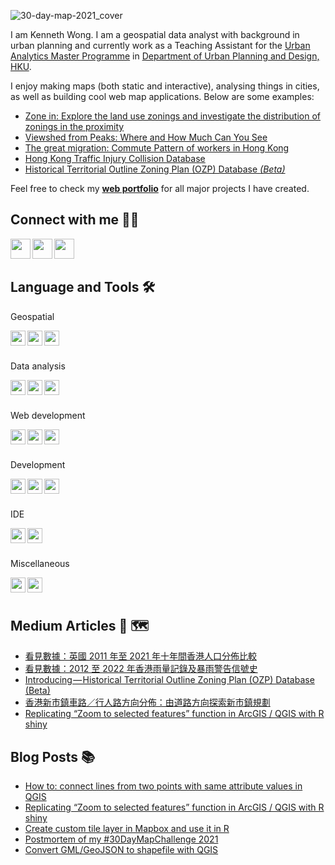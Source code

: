 ![30-day-map-2021_cover](https://user-images.githubusercontent.com/29334677/162561970-cee129eb-7d3e-4b2f-8679-a27baba838fa.jpg)

I am Kenneth Wong. I am a geospatial data analyst with background in urban planning and currently work as a Teaching Assistant for the [Urban Analytics Master Programme](https://www.arch.hku.hk/programmes/upad/master-of-science-in-urban-analytics/) in [Department of Urban Planning and Design, HKU](https://www.arch.hku.hk/programmes_/upad/).

I enjoy making maps (both static and interactive), analysing things in cities, as well as building cool web map applications. Below are some examples:

- [Zone in: Explore the land use zonings and investigate the distribution of zonings in the proximity](https://khwong12.github.io/OZP_buffer_stat/)
- [Viewshed from Peaks: Where and How Much Can You See](https://khwong12.github.io/viewshed-peaks/)
- [The great migration: Commute Pattern of workers in Hong Kong](https://kenneth-12.shinyapps.io/place-of-work-od/)
- [Hong Kong Traffic Injury Collision Database](https://hkdistricts-info.shinyapps.io/trafficcollisions-dev/)
- [Historical Territorial Outline Zoning Plan (OZP) Database *(Beta)*](http://ozpmerged.s3-website.ap-east-1.amazonaws.com/)

Feel free to check my [**web portfolio**](https://mappyurbanist.com/project/) for all major projects I have created.


## Connect with me 👨‍💻 

[<img align="left" height="32" width="32" src="https://cdn.jsdelivr.net/npm/simple-icons@v5/icons/linkedin.svg" />][LinkedIn]
[<img align="left" height="32" width="32" src="https://cdn.jsdelivr.net/npm/simple-icons@v5/icons/medium.svg" />][Medium]
[<img align="left" height="32" width="32" src="https://cdn.jsdelivr.net/npm/simple-icons@v5/icons/twitter.svg" />][Twitter]

<br />
<br />

## Language and Tools 🛠 

Geospatial

<img align="left" height="24" width="24" src="https://cdn.jsdelivr.net/npm/simple-icons@v5/icons/qgis.svg" />
<img align="left" height="24" width="24" src="https://cdn.jsdelivr.net/npm/simple-icons@v5/icons/leaflet.svg" />
<img align="left" height="24" width="24" src="https://cdn.jsdelivr.net/npm/simple-icons@v5/icons/mapbox.svg" />

<br />
<br />

Data analysis

<img align="left" height="24" width="24" src="https://cdn.jsdelivr.net/npm/simple-icons@v5/icons/r.svg" />
<img align="left" height="24" width="24" src="https://cdn.jsdelivr.net/npm/simple-icons@v5/icons/python.svg" />
<img align="left" height="24" width="24" src="https://cdn.jsdelivr.net/npm/simple-icons@v5/icons/postgresql.svg" />

<br />
<br />

Web development

<img align="left" height="24" width="24" src="https://cdn.jsdelivr.net/npm/simple-icons@v5/icons/javascript.svg" />
<img align="left" height="24" width="24" src="https://cdn.jsdelivr.net/npm/simple-icons@v5/icons/typescript.svg" />
<img align="left" height="24" width="24" src="https://cdn.jsdelivr.net/npm/simple-icons@v5/icons/sass.svg" />

<br />
<br />

Development

<img align="left" height="24" width="24" src="https://cdn.jsdelivr.net/npm/simple-icons@v5/icons/git.svg" />
<img align="left" height="24" width="24" src="https://cdn.jsdelivr.net/npm/simple-icons@v5/icons/docker.svg" />
<img align="left" height="24" width="24" src="https://cdn.jsdelivr.net/npm/simple-icons@v5/icons/amazonaws.svg" />

<br />
<br />

IDE

<img align="left" height="24" width="24" src="https://cdn.jsdelivr.net/npm/simple-icons@v5/icons/rstudio.svg" />
<img align="left" height="24" width="24" src="https://cdn.jsdelivr.net/npm/simple-icons@v5/icons/visualstudiocode.svg" />

<br />
<br />

Miscellaneous

<img align="left" height="24" width="24" src="https://cdn.jsdelivr.net/npm/simple-icons@v5/icons/adobephotoshop.svg" />
<img align="left" height="24" width="24" src="https://cdn.jsdelivr.net/npm/simple-icons@v5/icons/adobeillustrator.svg" />

<br />
<br />

## Medium Articles 📰 🗺️

<!-- MEDIUM:START -->
- [看見數據：英國 2011 年至 2021 年十年間香港人口分佈比較](https://khwongk12.medium.com/%E8%8B%B1%E5%9C%8B-2011-%E5%B9%B4%E8%87%B3-2021-%E5%B9%B4%E5%8D%81%E5%B9%B4%E9%96%93%E9%A6%99%E6%B8%AF%E4%BA%BA%E5%8F%A3%E5%88%86%E4%BD%88%E6%AF%94%E8%BC%83-149620a57b34?source=rss-8b55cde22f50------2)
- [看見數據：2012 至 2022 年香港雨量記錄及暴雨警告信號史](https://khwongk12.medium.com/%E7%9C%8B%E8%A6%8B%E6%95%B8%E6%93%9A-2012-%E8%87%B3-2022-%E5%B9%B4%E9%A6%99%E6%B8%AF%E9%9B%A8%E9%87%8F%E8%A8%98%E9%8C%84%E5%8F%8A%E6%9A%B4%E9%9B%A8%E8%AD%A6%E5%91%8A%E4%BF%A1%E8%99%9F%E5%8F%B2-ab8b742bee26?source=rss-8b55cde22f50------2)
- [Introducing — Historical Territorial Outline Zoning Plan &lpar;OZP&rpar; Database &lpar;Beta&rpar;](https://khwongk12.medium.com/introducing-historical-territorial-outline-zoning-plan-ozp-database-beta-b69aaa3285c0?source=rss-8b55cde22f50------2)
- [香港新市鎮車路／行人路方向分佈：由道路方向探索新市鎮規劃](https://khwongk12.medium.com/%E9%A6%99%E6%B8%AF%E6%96%B0%E5%B8%82%E9%8E%AE%E8%BB%8A%E8%B7%AF-%E8%A1%8C%E4%BA%BA%E8%B7%AF%E6%96%B9%E5%90%91%E5%88%86%E4%BD%88-%E7%94%B1%E9%81%93%E8%B7%AF%E6%96%B9%E5%90%91%E6%8E%A2%E7%B4%A2%E6%96%B0%E5%B8%82%E9%8E%AE%E8%A6%8F%E5%8A%83-e93e29136f6b?source=rss-8b55cde22f50------2)
- [Replicating “Zoom to selected features” function in ArcGIS / QGIS with R shiny](https://khwongk12.medium.com/replicating-zoom-to-selected-features-function-in-arcgis-qgis-with-r-shiny-652b6c714e6f?source=rss-8b55cde22f50------2)
<!-- MEDIUM:END -->


## Blog Posts 📚 

<!-- BLOG-POST-LIST:START -->
- [How to: connect lines from two points with same attribute values in QGIS](https://urbandatapalette.com/post/2022-07-connect-lines-from-same-values-pts/)
- [Replicating “Zoom to selected features” function in ArcGIS / QGIS with R shiny](https://urbandatapalette.com/post/2022-05-shiny-zoom-selected-features/)
- [Create custom tile layer in Mapbox and use it in R](https://urbandatapalette.com/post/2022-01-custom-tiles-to-r/)
- [Postmortem of my #30DayMapChallenge 2021](https://urbandatapalette.com/post/2022-01-map-challenge-2021/)
- [Convert GML/GeoJSON to shapefile with QGIS](https://urbandatapalette.com/post/2021-10-convert-spatial-data-qgis/)
<!-- BLOG-POST-LIST:END -->

[website]: https://kennethwong12.netlify.app/
[Medium]: https://khwongk12.medium.com/
[Twitter]: https://twitter.com/Kenneth_KHW
[LinkedIn]: https://www.linkedin.com/in/kenneth-wong-91b390146
